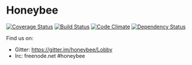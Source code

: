 # Honeybee

[![Coverage Status](https://coveralls.io/repos/github/honeybee/honeybee/badge.svg?branch=master)](https://coveralls.io/github/honeybee/honeybee)
[![Build Status](https://travis-ci.org/honeybee/honeybee.svg?branch=master)](https://travis-ci.org/honeybee/honeybee)
[![Code Climate](https://codeclimate.com/github/honeybee/honeybee/badges/gpa.svg)](https://codeclimate.com/github/honeybee/honeybee)
[![Dependency Status](https://www.versioneye.com/user/projects/55d1fbd943029d0022000130/badge.svg?style=flat)](https://www.versioneye.com/user/projects/55d1fbd943029d0022000130)

Find us on:

* Gitter: https://gitter.im/honeybee/Lobby
* Irc: freenode.net #honeybee
